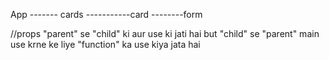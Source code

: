 <!-- structure of component -->
<!-- "cards" and "form" on same level and "card" is child of "cards",all "app" is parent of all component-->

App
------- cards
-----------card
--------form


//props "parent" se "child" ki aur use ki jati hai but "child" se "parent" main use krne ke liye "function" ka use kiya jata hai